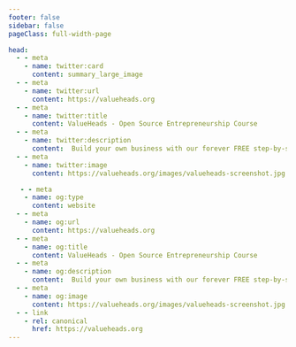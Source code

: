 ```yaml
---
footer: false
sidebar: false
pageClass: full-width-page

head:
  - - meta
    - name: twitter:card
      content: summary_large_image
  - - meta
    - name: twitter:url
      content: https://valueheads.org
  - - meta
    - name: twitter:title
      content: ValueHeads - Open Source Entrepreneurship Course
  - - meta
    - name: twitter:description
      content:  Build your own business with our forever FREE step-by-step course! You've never seen an entrepreneurship course like this! It's your manual to finding a great business idea that WILL make you money. 
  - - meta
    - name: twitter:image
      content: https://valueheads.org/images/valueheads-screenshot.jpg

   - - meta
    - name: og:type
      content: website
  - - meta
    - name: og:url
      content: https://valueheads.org
  - - meta
    - name: og:title
      content: ValueHeads - Open Source Entrepreneurship Course
  - - meta
    - name: og:description
      content:  Build your own business with our forever FREE step-by-step course! You've never seen an entrepreneurship course like this! It's your manual to finding a great business idea that WILL make you money. 
  - - meta
    - name: og:image
      content: https://valueheads.org/images/valueheads-screenshot.jpg
  - - link
    - rel: canonical
      href: https://valueheads.org
---
```


<LandingHero />

<LandingBenefits />

<LandingTrust />

<LandingJumboMsg />


<LandingSuperpowers />

<Cta01 />

<LandingTeam />


<LandingLearningOutcomes />

<LandingValue />


<LandingValueJourney />

<LandingFeatures />

<Cta02 />

<Footer />